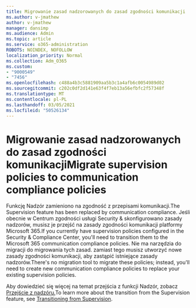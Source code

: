 ```yaml
---
title: Migrowanie zasad nadzorowanych do zasad zgodności komunikacji
ms.author: v-jmathew
author: v-jmathew
manager: dansimp
ms.audience: Admin
ms.topic: article
ms.service: o365-administration
ROBOTS: NOINDEX, NOFOLLOW
localization_priority: Normal
ms.collection: Adm_O365
ms.custom:
- "9000549"
- "7456"
ms.openlocfilehash: c488a4b3c5881909aa5b3c1a4afb6c0054989d02
ms.sourcegitcommit: c202c0df2d141e63f4f7eb13a56efbfc2f57348f
ms.translationtype: MT
ms.contentlocale: pl-PL
ms.lasthandoff: 03/05/2021
ms.locfileid: "50526134"
---
```

# <a name="migrate-supervision-policies-to-communication-compliance-policies"></a><span data-ttu-id="f9681-102">Migrowanie zasad nadzorowanych do zasad zgodności komunikacji</span><span class="sxs-lookup"><span data-stu-id="f9681-102">Migrate supervision policies to communication compliance policies</span></span>

<span data-ttu-id="f9681-103">Funkcję Nadzór zamieniono na zgodność z przepisami komunikacji.</span><span class="sxs-lookup"><span data-stu-id="f9681-103">The Supervision feature has been replaced by communication compliance.</span></span> <span data-ttu-id="f9681-104">Jeśli obecnie w Centrum zgodności usługi Security & skonfigurowano zasady nadzorów, musisz je przejść na zasady zgodności komunikacji platformy Microsoft 365.</span><span class="sxs-lookup"><span data-stu-id="f9681-104">If you currently have supervision policies configured in the Security & Compliance Center, you'll need to transition them to the Microsoft 365 communication compliance policies.</span></span> <span data-ttu-id="f9681-105">Nie ma narzędzia do migracji do migrowania tych zasad. zamiast tego musisz utworzyć nowe zasady zgodności komunikacji, aby zastąpić istniejące zasady nadzorów.</span><span class="sxs-lookup"><span data-stu-id="f9681-105">There's no migration tool to migrate these policies; instead, you'll need to create new communication compliance policies to replace your existing supervision policies.</span></span>

<span data-ttu-id="f9681-106">Aby dowiedzieć się więcej na temat przejścia z funkcji Nadzór, zobacz [Przejście z nadzóru.](https://go.microsoft.com/fwlink/?linkid=2128750)</span><span class="sxs-lookup"><span data-stu-id="f9681-106">To learn more about the transition from the Supervision feature, see [Transitioning from Supervision](https://go.microsoft.com/fwlink/?linkid=2128750).</span></span>
